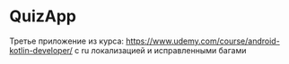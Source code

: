 # QuizApp
Третье приложение из курса: https://www.udemy.com/course/android-kotlin-developer/ с ru локализацией и исправленными багами

